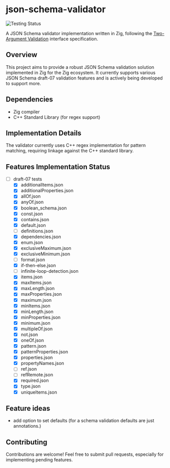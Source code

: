 # json-schema-validator

![Testing Status](https://github.com/pascalPost/json-schema-validator/actions/workflows/zig.yml/badge.svg)

A JSON Schema validator implementation written in Zig, following the [Two-Argument Validation](https://json-schema.org/implementers/interfaces#two-argument-validation) interface specification.

## Overview

This project aims to provide a robust JSON Schema validation solution implemented in Zig for the Zig ecosystem. It currently supports various JSON Schema draft-07 validation features and is actively being developed to support more.

## Dependencies

- Zig compiler
- C++ Standard Library (for regex support)

## Implementation Details

The validator currently uses C++ regex implementation for pattern matching, requiring linkage against the C++ standard library.

## Features Implementation Status

- [ ] draft-07 tests
  - [x] additionalItems.json
  - [x] additionalProperties.json
  - [x] allOf.json
  - [x] anyOf.json
  - [x] boolean_schema.json
  - [x] const.json
  - [x] contains.json
  - [x] default.json
  - [ ] definitions.json
  - [x] dependencies.json
  - [x] enum.json
  - [x] exclusiveMaximum.json
  - [x] exclusiveMinimum.json
  - [ ] format.json
  - [x] if-then-else.json
  - [ ] infinite-loop-detection.json
  - [x] items.json
  - [x] maxItems.json
  - [x] maxLength.json
  - [x] maxProperties.json
  - [x] maximum.json
  - [x] minItems.json
  - [x] minLength.json
  - [x] minProperties.json
  - [x] minimum.json
  - [x] multipleOf.json
  - [x] not.json
  - [x] oneOf.json
  - [x] pattern.json
  - [x] patternProperties.json
  - [x] properties.json
  - [x] propertyNames.json
  - [ ] ref.json
  - [ ] refRemote.json
  - [x] required.json
  - [x] type.json
  - [x] uniqueItems.json

## Feature ideas

- add option to set defaults (for a schema validation defaults are just annotations.)

## Contributing

Contributions are welcome! Feel free to submit pull requests, especially for implementing pending features.
